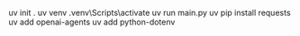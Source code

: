 
<!-- Required Installments -->
uv init .
uv venv
.venv\Scripts\activate
uv run main.py
uv pip install requests
uv add openai-agents
uv add python-dotenv